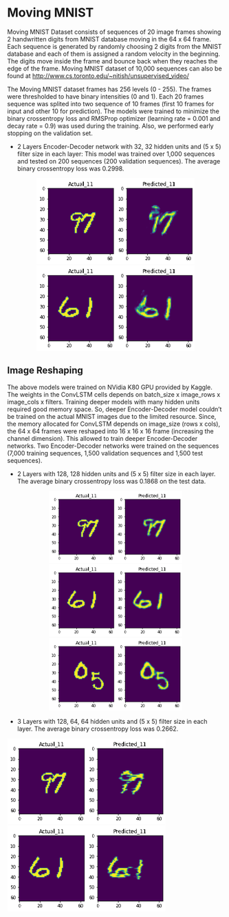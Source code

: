 # Moving MNIST

Moving MNIST Dataset consists of sequences of 20 image frames showing 2 handwritten digits
from MNIST database moving in the 64 x 64 frame. Each sequence is generated by randomly
choosing 2 digits from the MNIST database and each of them is assigned a random velocity
in the beginning. The digits move inside the frame and bounce back when they reaches the
edge of the frame. Moving MNIST dataset of 10,000 sequences can also be found at 
http://www.cs.toronto.edu/~nitish/unsupervised_video/

The Moving MNIST dataset frames has 256 levels (0 - 255). The frames were thresholded
to have binary intensities (0 and 1). Each 20 frames sequence was splited into two sequence
of 10 frames (first 10 frames for input and other 10 for prediction). The models were trained
to minimize the binary crossentropy loss and RMSProp optimizer (learning rate = 0.001 and
decay rate = 0.9) was used during the training. Also, we performed early stopping on the
validation set.

* 2 Layers Encoder-Decoder network with 32, 32 hidden units and (5 x 5) filter size in each
layer: This model was trained over 1,000 sequences and tested on 200 sequences (200
validation sequences). The average binary crossentropy loss was 0.2998.

<p align="center">
<img src="https://github.com/iamrakesh28/Deep-Learning-for-Weather-and-Climate-Science/blob/master/Moving-MNIST/images/32-32/7_9.gif">
<img src="https://github.com/iamrakesh28/Deep-Learning-for-Weather-and-Climate-Science/blob/master/Moving-MNIST/images/32-32/1_6.gif">
</p>

## Image Reshaping
The above models were trained on NVidia K80 GPU provided by Kaggle. The weights in the ConvLSTM cells depends on 
batch_size x image_rows x image_cols x filters. Training deeper models with many hidden units required good
memory space. So, deeper Encoder-Decoder model couldn’t be trained on the actual MNIST images due to the limited resource. 
Since, the memory allocated for ConvLSTM depends on image_size (rows x cols),
the 64 x 64 frames were reshaped into 16 x 16 x 16 frame (increasing the channel dimension).
This allowed to train deeper Encoder-Decoder networks. Two Encoder-Decoder networks were
trained on the sequences (7,000 training sequences, 1,500 validation sequences and 1,500 test
sequences).
* 2 Layers with 128, 128 hidden units and (5 x 5) filter size in each layer. The average
binary crossentropy loss was 0.1868 on the test data.
<p align="center">
<img src="https://github.com/iamrakesh28/Deep-Learning-for-Weather-and-Climate-Science/blob/master/Moving-MNIST/images/reshape-128-128/7_9.gif" width=310>
<img src="https://github.com/iamrakesh28/Deep-Learning-for-Weather-and-Climate-Science/blob/master/Moving-MNIST/images/reshape-128-128/6_1.gif" width=310>
<img src="https://github.com/iamrakesh28/Deep-Learning-for-Weather-and-Climate-Science/blob/master/Moving-MNIST/images/reshape-128-128/0_5.gif" width=310>
</br>
</p>

* 3 Layers with 128, 64, 64 hidden units and (5 x 5) filter size in each layer. The average
binary crossentropy loss was 0.2662.

![gif3](https://github.com/iamrakesh28/Deep-Learning-for-Weather-and-Climate-Science/blob/master/Moving-MNIST/images/128_64_64/7_9.gif)
![gif3](https://github.com/iamrakesh28/Deep-Learning-for-Weather-and-Climate-Science/blob/master/Moving-MNIST/images/128_64_64/1_6.gif)

